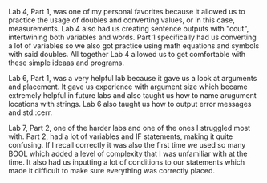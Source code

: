 Lab 4, Part 1, was one of my personal favorites because it allowed us to practice the usage of doubles and converting values, or in this case, measurements. Lab 4 also had us creating sentence outputs with "cout", intertwining both variables and words. Part 1 specifically had us converting a lot of variables so we also got practice using math equations and symbols with said doubles. All together Lab 4 allowed us to get comfortable with these simple ideaas and programs. 

Lab 6, Part 1, was a very helpful lab because it gave us a look at arguments and placement. It gave us experience with argument size which became extremely helpful in future labs and also taught us how to name arugument locations with strings. Lab 6 also taught us how to output error messages and std::cerr.

Lab 7, Part 2, one of the harder labs and one of the ones I struggled most with. Part 2, had a lot of variables and IF statements, making it quite confusing. If I recall correctly it was also the first time we used so many BOOL which added a level of complexity that I was unfamiliar with at the time. It also had us inputting a lot of conditions to our statements which made it difficult to make sure everything was correctly placed. 
